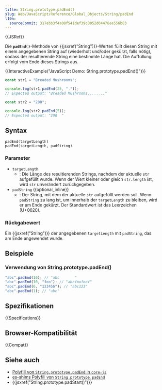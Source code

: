 ```yaml
---
title: String.prototype.padEnd()
slug: Web/JavaScript/Reference/Global_Objects/String/padEnd
l10n:
  sourceCommit: 317ebb3f4a08f541def39c8052d04478ee556b83
---
```


{{JSRef}}

Die **`padEnd()`**-Methode von {{jsxref("String")}}-Werten füllt diesen String mit einem angegebenen String auf (wiederholt und/oder gekürzt, falls nötig), sodass der resultierende String eine bestimmte Länge hat. Die Auffüllung erfolgt vom Ende dieses Strings aus.

{{InteractiveExample("JavaScript Demo: String.prototype.padEnd()")}}

```js interactive-example
const str1 = "Breaded Mushrooms";

console.log(str1.padEnd(25, "."));
// Expected output: "Breaded Mushrooms........"

const str2 = "200";

console.log(str2.padEnd(5));
// Expected output: "200  "
```

## Syntax

```js-nolint
padEnd(targetLength)
padEnd(targetLength, padString)
```

### Parameter

- `targetLength`
  - : Die Länge des resultierenden Strings, nachdem der aktuelle `str` aufgefüllt wurde. Wenn der Wert kleiner oder gleich `str.length` ist, wird `str` unverändert zurückgegeben.
- `padString` {{optional_inline}}
  - : Der String, mit dem der aktuelle `str` aufgefüllt werden soll. Wenn `padString` zu lang ist, um innerhalb der `targetLength` zu bleiben, wird er am Ende gekürzt. Der Standardwert ist das Leerzeichen (U+0020).

### Rückgabewert

Ein {{jsxref("String")}} der angegebenen `targetLength` mit `padString`, das am Ende angewendet wurde.

## Beispiele

### Verwendung von String.prototype.padEnd()

```js
"abc".padEnd(10); // "abc       "
"abc".padEnd(10, "foo"); // "abcfoofoof"
"abc".padEnd(6, "123456"); // "abc123"
"abc".padEnd(1); // "abc"
```

## Spezifikationen

{{Specifications}}

## Browser-Kompatibilität

{{Compat}}

## Siehe auch

- [Polyfill von `String.prototype.padEnd` in `core-js`](https://github.com/zloirock/core-js#ecmascript-string-and-regexp)
- [es-shims Polyfill von `String.prototype.padEnd`](https://www.npmjs.com/package/string.prototype.padend)
- {{jsxref("String.prototype.padStart()")}}
